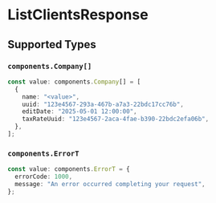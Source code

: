 # ListClientsResponse


## Supported Types

### `components.Company[]`

```typescript
const value: components.Company[] = [
  {
    name: "<value>",
    uuid: "123e4567-293a-467b-a7a3-22bdc17cc76b",
    editDate: "2025-05-01 12:00:00",
    taxRateUuid: "123e4567-2aca-4fae-b390-22bdc2efa06b",
  },
];
```

### `components.ErrorT`

```typescript
const value: components.ErrorT = {
  errorCode: 1000,
  message: "An error occurred completing your request",
};
```

